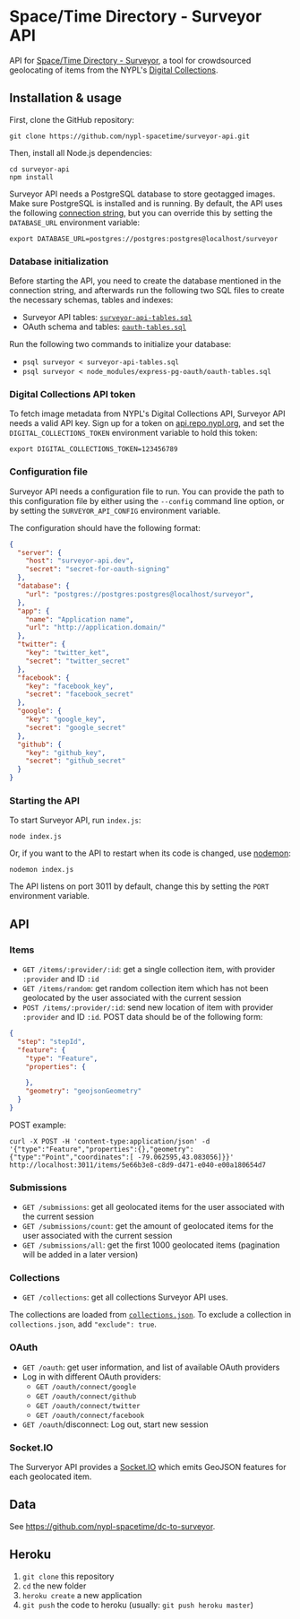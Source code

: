 # Space/Time Directory - Surveyor API

API for [Space/Time Directory - Surveyor](https://github.com/nypl-spacetime/surveyor), a tool for crowdsourced geolocating of items from the NYPL's [Digital Collections](http://digitalcollections.nypl.org/).

## Installation & usage

First, clone the GitHub repository:

    git clone https://github.com/nypl-spacetime/surveyor-api.git

Then, install all Node.js dependencies:

    cd surveyor-api
    npm install

Surveyor API needs a PostgreSQL database to store geotagged images. Make sure PostgreSQL is installed and is running. By default, the API uses the following [connection string](https://github.com/brianc/node-postgres/wiki/pg#parameters), but you can override this by setting the `DATABASE_URL` environment variable:

    export DATABASE_URL=postgres://postgres:postgres@localhost/surveyor

### Database initialization

Before starting the API, you need to create the database mentioned in the connection string, and afterwards run the following two SQL files to create the necessary schemas, tables and indexes:

  - Surveyor API tables: [`surveyor-api-tables.sql`](surveyor-api-tables.sql)
  - OAuth schema and tables: [`oauth-tables.sql`](https://github.com/nypl-spacetime/express-pg-oauth/blob/master/oauth-tables.sql)

Run the following two commands to initialize your database:

  - `psql surveyor < surveyor-api-tables.sql`
  - `psql surveyor < node_modules/express-pg-oauth/oauth-tables.sql`

### Digital Collections API token

To fetch image metadata from NYPL's Digital Collections API, Surveyor API needs a valid API key. Sign up for a token on [api.repo.nypl.org](http://api.repo.nypl.org/), and set the `DIGITAL_COLLECTIONS_TOKEN` environment variable to hold this token:

    export DIGITAL_COLLECTIONS_TOKEN=123456789

### Configuration file

Surveyor API needs a configuration file to run. You can provide the path to this configuration file by either using the `--config` command line option, or by setting the `SURVEYOR_API_CONFIG` environment variable.

The configuration should have the following format:

```json
{
  "server": {
    "host": "surveyor-api.dev",
    "secret": "secret-for-oauth-signing"
  },
  "database": {
    "url": "postgres://postgres:postgres@localhost/surveyor",
  },
  "app": {
    "name": "Application name",
    "url": "http://application.domain/"
  },
  "twitter": {
    "key": "twitter_ket",
    "secret": "twitter_secret"
  },
  "facebook": {
    "key": "facebook_key",
    "secret": "facebook_secret"
  },
  "google": {
    "key": "google_key",
    "secret": "google_secret"
  },
  "github": {
    "key": "github_key",
    "secret": "github_secret"
  }
}
```

### Starting the API

To start Surveyor API, run `index.js`:

    node index.js

Or, if you want to the API to restart when its code is changed, use [nodemon](https://github.com/remy/nodemon):

    nodemon index.js

The API listens on port 3011 by default, change this by setting the `PORT` environment variable.

## API

### Items

- `GET /items/:provider/:id`: get a single collection item, with provider `:provider` and ID `:id`
- `GET /items/random`: get random collection item which has not been geolocated by the user associated with the current session
- `POST /items/:provider/:id`: send new location of item with provider `:provider` and ID `:id`. POST data should be of the following form:

```json
{
  "step": "stepId",
  "feature": {
    "type": "Feature",
    "properties": {

    },
    "geometry": "geojsonGeometry"
  }
}
```

POST example:

    curl -X POST -H 'content-type:application/json' -d '{"type":"Feature","properties":{},"geometry":{"type":"Point","coordinates":[ -79.062595,43.083056]}}' http://localhost:3011/items/5e66b3e8-c8d9-d471-e040-e00a180654d7

### Submissions

- `GET /submissions`: get all geolocated items for the user associated with the current session
- `GET /submissions/count`: get the amount of geolocated items for the user associated with the current session
- `GET /submissions/all`: get the first 1000 geolocated items (pagination will be added in a later version)

### Collections

- `GET /collections`: get all collections Surveyor API uses.

The collections are loaded from [`collections.json`](data/collections.json). To exclude a collection in `collections.json`, add `"exclude": true`.

### OAuth

- `GET /oauth`: get user information, and list of available OAuth providers
- Log in with different OAuth providers:
  - `GET /oauth/connect/google`
  - `GET /oauth/connect/github`
  - `GET /oauth/connect/twitter`
  - `GET /oauth/connect/facebook`
- `GET /oauth`/disconnect: Log out, start new session

### Socket.IO

The Surveryor API provides a [Socket.IO](http://socket.io/) which emits GeoJSON features for each geolocated item.

## Data

See https://github.com/nypl-spacetime/dc-to-surveyor.

## Heroku

1. `git clone` this repository
2. `cd` the new folder
3. `heroku create` a new application
4. `git push` the code to heroku (usually: `git push heroku master`)
